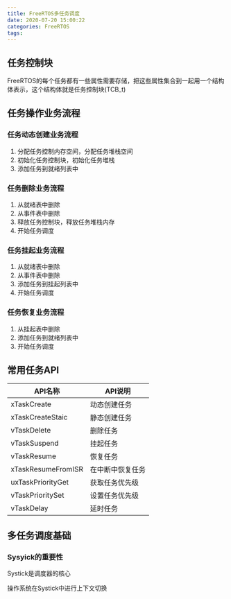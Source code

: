 ```yaml
---
title: FreeRTOS多任务调度
date: 2020-07-20 15:00:22
categories: FreeRTOS
tags:
---
```


## 任务控制块

FreeRTOS的每个任务都有一些属性需要存储，把这些属性集合到一起用一个结构体表示，这个结构体就是任务控制块(TCB_t)

## 任务操作业务流程

### 任务动态创建业务流程

1. 分配任务控制内存空间，分配任务堆栈空间
2. 初始化任务控制块，初始化任务堆栈
3. 添加任务到就绪列表中

### 任务删除业务流程

1. 从就绪表中删除
2. 从事件表中删除
3. 释放任务控制块，释放任务堆栈内存
4. 开始任务调度

### 任务挂起业务流程

1. 从就绪表中删除
2. 从事件表中删除
3. 添加任务到挂起列表中
4. 开始任务调度

### 任务恢复业务流程

1. 从挂起表中删除
2. 添加任务到就绪列表中
3. 开始任务调度

## 常用任务API

API名称|API说明
-|-
xTaskCreate|动态创建任务
xTaskCreateStaic|静态创建任务
vTaskDelete|删除任务
vTaskSuspend|挂起任务
vTaskResume|恢复任务
xTaskResumeFromISR|在中断中恢复任务
uxTaskPriorityGet|获取任务优先级
vTaskPrioritySet|设置任务优先级
vTaskDelay|延时任务

## 多任务调度基础

### Sysyick的重要性

Systick是调度器的核心

操作系统在Systick中进行上下文切换

